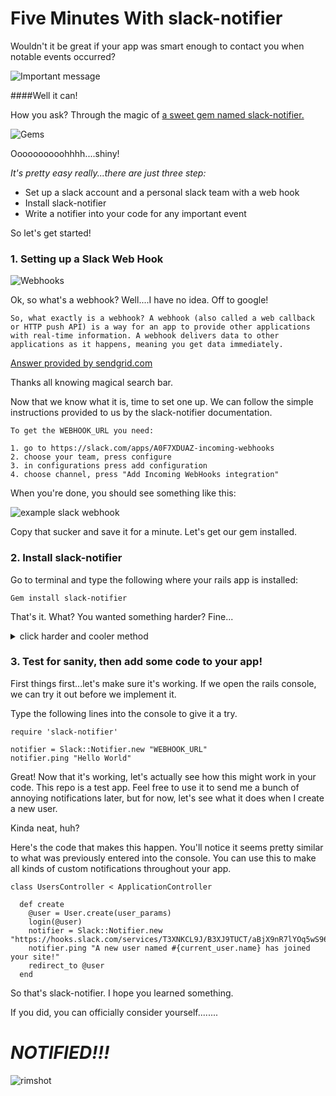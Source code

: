 # Five Minutes With slack-notifier


Wouldn't it be great if your app was smart enough to contact you when notable events occurred?

![Important message](https://i.imgur.com/keViLUo.png)

####Well it can!

How you ask?  Through the magic of [a sweet gem named slack-notifier.](https://github.com/stevenosloan/slack-notifier)

![Gems](http://www.whereoware.com/blog/wp-content/uploads/Colorful-Gems.jpg)

Oooooooooohhhh....shiny!

*It's pretty easy really...there are just three step:*

* Set up a slack account and a personal slack team with a web hook
* Install slack-notifier
* Write a notifier into your code for any important event

So let's get started!

### 1. Setting up a Slack Web Hook

![Webhooks](https://abdelkrim.files.wordpress.com/2014/02/aaarr-webhooks-pirate.gif)

Ok, so what's a webhook?  Well....I have no idea.  Off to google!

```
So, what exactly is a webhook? A webhook (also called a web callback or HTTP push API) is a way for an app to provide other applications with real-time information. A webhook delivers data to other applications as it happens, meaning you get data immediately.
```

[Answer provided by sendgrid.com](https://sendgrid.com/blog/whats-webhook/)

Thanks all knowing magical search bar.  

Now that we know what it is, time to set one up.  We can follow the simple instructions provided to us by the slack-notifier documentation.

```
To get the WEBHOOK_URL you need:

1. go to https://slack.com/apps/A0F7XDUAZ-incoming-webhooks
2. choose your team, press configure
3. in configurations press add configuration
4. choose channel, press "Add Incoming WebHooks integration"
```

When you're done, you should see something like this:

![example slack webhook](https://i.imgur.com/b3bA0zR.png)

Copy that sucker and save it for a minute.  Let's get our gem installed.

### 2. Install slack-notifier

Go to terminal and type the following where your rails app is installed:

```
Gem install slack-notifier
```

That's it.  What?  You wanted something harder?  Fine...

<details><summary>click harder and cooler method</summary>
```
Just kidding...that's seriously it.  Move on.  Take the easy win.
```
</details>

### 3. Test for sanity, then add some code to your app!

First things first...let's make sure it's working.  If we open the rails console, we can try it out before we implement it.

Type the following lines into the console to give it a try.

```
require 'slack-notifier'

notifier = Slack::Notifier.new "WEBHOOK_URL"
notifier.ping "Hello World"
```

Great!  Now that it's working, let's actually see how this might work in your code.  This repo is a test app.  Feel free to use it to send me a bunch of annoying notifications later, but for now, let's see what it does when I create a new user.

Kinda neat, huh?

Here's the code that makes this happen.  You'll notice it seems pretty similar to what was previously entered into the console.  You can use this to make all kinds of custom notifications throughout your app.  

```
class UsersController < ApplicationController

  def create
    @user = User.create(user_params)
    login(@user)
    notifier = Slack::Notifier.new "https://hooks.slack.com/services/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"
    notifier.ping "A new user named #{current_user.name} has joined your site!"
    redirect_to @user
  end
  ```
  
  So that's slack-notifier.  I hope you learned something.
  
  If you did, you can officially consider yourself........
  
  
  
  
  
  
  # *NOTIFIED!!!*
  
  ![rimshot](https://media.giphy.com/media/cD7PLGE1KWOhG/giphy.gif)
